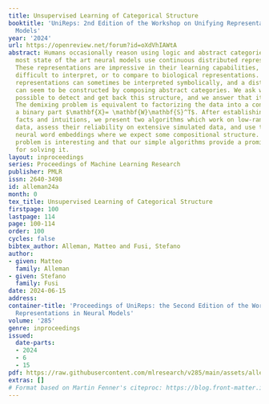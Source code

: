 ```yaml
---
title: Unsupervised Learning of Categorical Structure
booktitle: 'UniReps: 2nd Edition of the Workshop on Unifying Representations in Neural
  Models'
year: '2024'
url: https://openreview.net/forum?id=oXdVhIAWtA
abstract: Humans occasionally reason using logic and abstract categories, and yet
  most state of the art neural models use continuous distributed representations.
  These representations are impressive in their learning capabilities, but have proven
  difficult to interpret, or to compare to biological representations. But continuous
  representations can sometimes be interpreted symbolically, and a distributed code
  can seem to be constructed by composing abstract categories. We ask whether it is
  possible to detect and get back this structure, and we answer that it sort of is.
  The demixing problem is equivalent to factorizing the data into a continuous and
  a binary part $\mathbf{X}= \mathbf{W}\mathbf{S}^T$. After establishing some general
  facts and intuitions, we present two algorithms which work on low-rank or full-rank
  data, assess their reliability on extensive simulated data, and use them to interpret
  neural word embeddings where we expect some compositional structure. We hope this
  problem is interesting and that our simple algorithms provide a promising direction
  for solving it.
layout: inproceedings
series: Proceedings of Machine Learning Research
publisher: PMLR
issn: 2640-3498
id: alleman24a
month: 0
tex_title: Unsupervised Learning of Categorical Structure
firstpage: 100
lastpage: 114
page: 100-114
order: 100
cycles: false
bibtex_author: Alleman, Matteo and Fusi, Stefano
author:
- given: Matteo
  family: Alleman
- given: Stefano
  family: Fusi
date: 2024-06-15
address:
container-title: 'Proceedings of UniReps: the Second Edition of the Workshop on Unifying
  Representations in Neural Models'
volume: '285'
genre: inproceedings
issued:
  date-parts:
  - 2024
  - 6
  - 15
pdf: https://raw.githubusercontent.com/mlresearch/v285/main/assets/alleman24a/alleman24a.pdf
extras: []
# Format based on Martin Fenner's citeproc: https://blog.front-matter.io/posts/citeproc-yaml-for-bibliographies/
---
```

